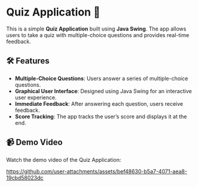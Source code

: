 # Quiz Application 🎯

This is a simple **Quiz Application** built using **Java Swing**. The app allows users to take a quiz with multiple-choice questions and provides real-time feedback.

## 🛠️ Features

- **Multiple-Choice Questions**: Users answer a series of multiple-choice questions.
- **Graphical User Interface**: Designed using Java Swing for an interactive user experience.
- **Immediate Feedback**: After answering each question, users receive feedback.
- **Score Tracking**: The app tracks the user’s score and displays it at the end.


## 📹 Demo Video
Watch the demo video of the Quiz Application:

https://github.com/user-attachments/assets/bef48630-b5a7-4071-aea8-19cbd58023dc

